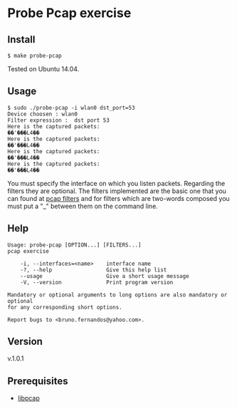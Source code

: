 # Probe Pcap exercise

## Install
    $ make probe-pcap

Tested on Ubuntu 14.04.

## Usage
    $ sudo ./probe-pcap -i wlan0 dst_port=53
    Device choosen : wlan0
    Filter expression :  dst port 53
    Here is the captured packets:
    ��'���L4��
    Here is the captured packets:
    ��'���L4��
    Here is the captured packets:
    ��'���L4��
    Here is the captured packets:
    ��'���L4��

You must specify the interface on which you listen packets.
Regarding the filters they are optional. The filters implemented are the basic one that you can found at [pcap filters](http://www.tcpdump.org/manpages/pcap-filter.7.html) and for filters which are two-words composed you must put a "_" between them on the command line.

## Help
    Usage: probe-pcap [OPTION...] [FILTERS...]
    pcap exercise

        -i, --interfaces=<name>    interface name
        -?, --help                 Give this help list
        --usage                    Give a short usage message
        -V, --version              Print program version

    Mandatory or optional arguments to long options are also mandatory or optional
    for any corresponding short options.

    Report bugs to <bruno.fernandos@yahoo.com>.

## Version
  v.1.0.1
  
## Prerequisites
 * [libpcap](http://www.tcpdump.org/#latest-releases)
